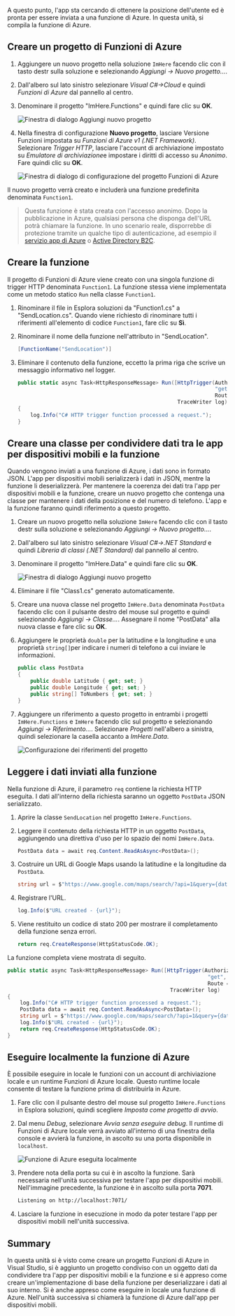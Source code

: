 A questo punto, l'app sta cercando di ottenere la posizione dell'utente ed è pronta per essere inviata a una funzione di Azure. In questa unità, si compila la funzione di Azure.

## <a name="create-an-azure-functions-project"></a>Creare un progetto di Funzioni di Azure

1. Aggiungere un nuovo progetto nella soluzione `ImHere` facendo clic con il tasto destr sulla soluzione e selezionando *Aggiungi -> Nuovo progetto...*.

2. Dall'albero sul lato sinistro selezionare *Visual C#->Cloud* e quindi *Funzioni di Azure* dal pannello al centro.

3. Denominare il progetto "ImHere.Functions" e quindi fare clic su **OK**.

    ![Finestra di dialogo Aggiungi nuovo progetto](../media-drafts/5-add-new-functions-project.png)

4. Nella finestra di configurazione **Nuovo progetto**, lasciare Versione Funzioni impostata su *Funzioni di Azure v1 (.NET Framework)*. Selezionare *Trigger HTTP*, lasciare l'account di archiviazione impostato su *Emulatore di archiviazione*e impostare i diritti di accesso su *Anonimo*. Fare quindi clic su **OK**.

    ![Finestra di dialogo di configurazione del progetto Funzioni di Azure](../media-drafts/5-configure-trigger.png)

Il nuovo progetto verrà creato e includerà una funzione predefinita denominata `Function1`.

> Questa funzione è stata creata con l'accesso anonimo. Dopo la pubblicazione in Azure, qualsiasi persona che disponga dell'URL potrà chiamare la funzione. In uno scenario reale, disporrebbe di protezione tramite un qualche tipo di autenticazione, ad esempio il [servizio app di Azure](https://docs.microsoft.com/azure/app-service/app-service-authentication-overview) o [Active Directory B2C](https://docs.microsoft.com/azure/active-directory-b2c).

## <a name="create-the-function"></a>Creare la funzione

Il progetto di Funzioni di Azure viene creato con una singola funzione di trigger HTTP denominata `Function1`. La funzione stessa viene implementata come un metodo statico `Run` nella classe `Function1`.

1. Rinominare il file in Esplora soluzioni da "Function1.cs" a "SendLocation.cs". Quando viene richiesto di rinominare tutti i riferimenti all'elemento di codice `Function1`, fare clic su **Sì**.

2. Rinominare il nome della funzione nell'attributo in "SendLocation".

    ```cs
    [FunctionName("SendLocation")]
    ```

3. Eliminare il contenuto della funzione, eccetto la prima riga che scrive un messaggio informativo nel logger.

    ```cs
    public static async Task<HttpResponseMessage> Run([HttpTrigger(AuthorizationLevel.Anonymous,
                                                                   "get", "post",
                                                                   Route = null)]HttpRequestMessage req,
                                                       TraceWriter log)
    {
        log.Info("C# HTTP trigger function processed a request.");
    }
    ```

## <a name="create-a-class-to-share-data-between-the-mobile-app-and-function"></a>Creare una classe per condividere dati tra le app per dispositivi mobili e la funzione

Quando vengono inviati a una funzione di Azure, i dati sono in formato JSON. L'app per dispositivi mobili serializzerà i dati in JSON, mentre la funzione li deserializzerà. Per mantenere la coerenza dei dati tra l'app per dispositivi mobili e la funzione, creare un nuovo progetto che contenga una classe per mantenere i dati della posizione e del numero di telefono. L'app e la funzione faranno quindi riferimento a questo progetto.

1. Creare un nuovo progetto nella soluzione `ImHere` facendo clic con il tasto destr sulla soluzione e selezionando *Aggiungi -> Nuovo progetto...*.

2. Dall'albero sul lato sinistro selezionare *Visual C#->.NET Standard* e quindi *Libreria di classi (.NET Standard)* dal pannello al centro.

3. Denominare il progetto "ImHere.Data" e quindi fare clic su **OK**.

    ![Finestra di dialogo Aggiungi nuovo progetto](../media-drafts/5-add-new-net-standard-project.png)

4. Eliminare il file "Class1.cs" generato automaticamente.

5. Creare una nuova classe nel progetto `ImHere.Data` denominata `PostData` facendo clic con il pulsante destro del mouse sul progetto e quindi selezionando *Aggiungi -> Classe...*. Assegnare il nome "PostData" alla nuova classe e fare clic su **OK**.

6. Aggiungere le proprietà `double` per la latitudine e la longitudine e una proprietà `string[]`per indicare i numeri di telefono a cui inviare le informazioni.

    ```cs
    public class PostData
    {
        public double Latitude { get; set; }
        public double Longitude { get; set; }
        public string[] ToNumbers { get; set; }
    }
    ```

7. Aggiungere un riferimento a questo progetto in entrambi i progetti `ImHere.Functions` e `ImHere` facendo clic sul progetto e selezionando *Aggiungi -> Riferimento...*. Selezionare *Progetti* nell'albero a sinistra, quindi selezionare la casella accanto a *ImHere.Data*.

    ![Configurazione dei riferimenti del progetto](../media-drafts/5-configure-project-references.png)

## <a name="read-the-data-sent-to-the-function"></a>Leggere i dati inviati alla funzione

Nella funzione di Azure, il parametro `req` contiene la richiesta HTTP eseguita. I dati all'interno della richiesta saranno un oggetto `PostData` JSON serializzato.

1. Aprire la classe `SendLocation` nel progetto `ImHere.Functions`.

2. Leggere il contenuto della richiesta HTTP in un oggetto `PostData`, aggiungendo una direttiva d'uso per lo spazio dei nomi `ImHere.Data`.

    ```cs
    PostData data = await req.Content.ReadAsAsync<PostData>();
    ```

3. Costruire un URL di Google Maps usando la latitudine e la longitudine da `PostData`.

   ```cs
   string url = $"https://www.google.com/maps/search/?api=1&query={data.Latitude},{data.Longitude}";
   ```

4. Registrare l'URL.

    ```cs
    log.Info($"URL created - {url}");
    ```

5. Viene restituito un codice di stato 200 per mostrare il completamento della funzione senza errori.

    ```cs
    return req.CreateResponse(HttpStatusCode.OK);
    ```

La funzione completa viene mostrata di seguito.

```cs
public static async Task<HttpResponseMessage> Run([HttpTrigger(AuthorizationLevel.Anonymous,
                                                                "get", "post",
                                                                Route = null)]HttpRequestMessage req,
                                                    TraceWriter log)
{
    log.Info("C# HTTP trigger function processed a request.");
    PostData data = await req.Content.ReadAsAsync<PostData>();
    string url = $"https://www.google.com/maps/search/?api=1&query={data.Latitude},{data.Longitude}";
    log.Info($"URL created - {url}");
    return req.CreateResponse(HttpStatusCode.OK);
}
```

## <a name="run-the-azure-function-locally"></a>Eseguire localmente la funzione di Azure

È possibile eseguire in locale le funzioni con un account di archiviazione locale e un runtime Funzioni di Azure locale. Questo runtime locale consente di testare la funzione prima di distribuirla in Azure.

1. Fare clic con il pulsante destro del mouse sul progetto `ImHere.Functions` in Esplora soluzioni, quindi scegliere *Imposta come progetto di avvio*.

2. Dal menu *Debug*, selezionare *Avvia senza eseguire debug*. Il runtime di Funzioni di Azure locale verrà avviato all'interno di una finestra della console e avvierà la funzione, in ascolto su una porta disponibile in `localhost`.

    ![Funzione di Azure eseguita localmente](../media-drafts/5-function-running-locally.png)

3. Prendere nota della porta su cui è in ascolto la funzione. Sarà necessaria nell'unità successiva per testare l'app per dispositivi mobili. Nell'immagine precedente, la funzione è in ascolto sulla porta **7071**.

    ```sh
    Listening on http://localhost:7071/
    ```

4. Lasciare la funzione in esecuzione in modo da poter testare l'app per dispositivi mobili nell'unità successiva.

## <a name="summary"></a>Summary

In questa unità si è visto come creare un progetto Funzioni di Azure in Visual Studio, si è aggiunto un progetto condiviso con un oggetto dati da condividere tra l'app per dispositivi mobili e la funzione e si è appreso come creare un'implementazione di base della funzione per deserializzare i dati al suo interno. Si è anche appreso come eseguire in locale una funzione di Azure. Nell'unità successiva si chiamerà la funzione di Azure dall'app per dispositivi mobili.